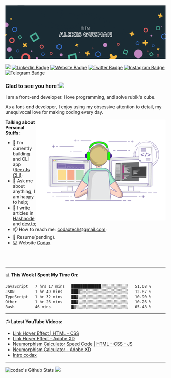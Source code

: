 <a href="https://codax.vercel.app/" target="_blank">
  <img alt="Codax image" src="https://github.com/a12989x/a12989x/blob/master/GitHubHeader.png?raw=true" />
</a>

![](https://visitor-badge.glitch.me/badge?page_id=a12989x.a12989x)
[![Linkedin Badge](https://img.shields.io/badge/-LinkedIn-0e76a8?style=flat-square&logo=Linkedin&logoColor=white)](https://linkedin.com/in/codax/)
[![Website Badge](https://img.shields.io/badge/Website-3b5998?style=flat-square&logo=google-chrome&logoColor=white)](https://notion-blog-five-theta.vercel.app/)
[![Twitter Badge](https://img.shields.io/badge/-Twitter-00acee?style=flat-square&logo=Twitter&logoColor=white)](https://twitter.com/__codax__)
[![Instagram Badge](https://img.shields.io/badge/-Instagram-e4405f?style=flat-square&logo=Instagram&logoColor=white)](https://www.instagram.com/_codax_/)
[![Telegram Badge](https://img.shields.io/badge/-Telegram-0088cc?style=flat-square&logo=Telegram&logoColor=white)](https://t.me/A12989x)

### Glad to see you here!<img src="https://media.giphy.com/media/hvRJCLFzcasrR4ia7z/giphy.gif" width="25px">

I am a front-end developer. I love programming, and solve rubik's cube.

As a font-end developer, I enjoy using my obsessive attention to detail, my unequivocal love for making coding every day.

<img align="right" alt="GIF" src="https://github.com/a12989x/a12989x/blob/master/coding.gif?raw=true" width="408" height="318" />

**Talking about Personal Stuffs:**

<!--- - 👨🏻‍💻 I’m currently working on my personal blog with notion and nextjs; -->
- 🚀 I’m currently building and CLI app ([ReexJs CLI](https://github.com/a12989x/reexjs-cli));
- 💬 Ask me about anything, I am happy to help;
- 📝 I write articles in [Hashnode](https://codax.hashnode.dev/) and [dev.to](https://dev.to/_codax_);
- 📫 How to reach me: codaxtech@gmail.com;
- 📝 Resume[]()(pending).
- 💻 Website [Codax](https://codax.vercel.app/)

<br />
<br />

---

📊 **This Week I Spent My Time On:**

<!--START_SECTION:waka-->
```text
JavaScript   7 hrs 17 mins   █████████████░░░░░░░░░░░░   51.68 % 
JSON         1 hr 49 mins    ███▒░░░░░░░░░░░░░░░░░░░░░   12.87 % 
TypeScript   1 hr 32 mins    ██▓░░░░░░░░░░░░░░░░░░░░░░   10.90 % 
Other        1 hr 26 mins    ██▓░░░░░░░░░░░░░░░░░░░░░░   10.26 % 
Bash         46 mins         █▒░░░░░░░░░░░░░░░░░░░░░░░   05.48 % 
```
<!--END_SECTION:waka-->

---

📺 **Latest YouTube Videos:**

<!-- YOUTUBE:START -->
- [Link Hover Effect | HTML - CSS](https://www.youtube.com/watch?v=nb5wd62jUh0)
- [Link Hover Effect - Adobe XD](https://www.youtube.com/watch?v=ciC_EjSkWFY)
- [Neumorphism Calculator Speed Code | HTML - CSS - JS](https://www.youtube.com/watch?v=AKU27V5FSF8)
- [Neumorphism Calculator - Adobe XD](https://www.youtube.com/watch?v=bKsegqua680)
- [Intro codax](https://www.youtube.com/watch?v=Qx4UVNXBZlQ)
<!-- YOUTUBE:END -->

---

<p>
  <img height="180em" alt="codax's Github Stats" src="https://github-readme-stats.vercel.app/api?username=a12989x&show_icons=true&hide_border=true&&count_private=true&include_all_commits=true" />
  <img height="180em" src="https://github-readme-stats.vercel.app/api/top-langs/?username=a12989x&show_icons=true&hide_border=true&layout=compact&langs_count=8"/>
</p>
